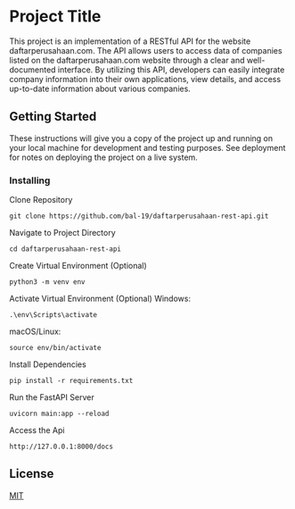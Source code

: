 # Project Title

This project is an implementation of a RESTful API for the website daftarperusahaan.com. The API allows users to access data of companies listed on the daftarperusahaan.com website through a clear and well-documented interface. By utilizing this API, developers can easily integrate company information into their own applications, view details, and access up-to-date information about various companies.

## Getting Started

These instructions will give you a copy of the project up and running on
your local machine for development and testing purposes. See deployment
for notes on deploying the project on a live system.

### Installing

Clone Repository

    git clone https://github.com/bal-19/daftarperusahaan-rest-api.git

Navigate to Project Directory

    cd daftarperusahaan-rest-api

Create Virtual Environment (Optional)

    python3 -m venv env

Activate Virtual Environment (Optional)
  Windows: 

    .\env\Scripts\activate

  macOS/Linux:

    source env/bin/activate

Install Dependencies

    pip install -r requirements.txt

Run the FastAPI Server

    uvicorn main:app --reload

Access the Api

    http://127.0.0.1:8000/docs    

## License

[MIT](LICENSE)
